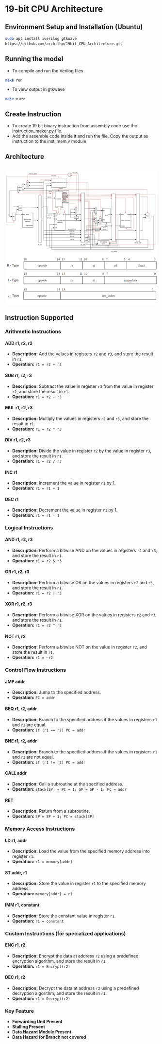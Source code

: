 # 19-bit CPU Architecture

## Environment Setup and Installation (Ubuntu)
```bash
sudo apt install iverilog gtkwave
https://github.com/archithp/19bit_CPU_Architecture.git
```
## Running the model
- To compile and run the Verilog files
```bash
make run
```
- To view output in gtkwave
```bash
make view
```
## Create Instruction 
- To create 19 bit binary instruction from assembly code use the instruction_maker.py file.
- Add the assemble code inside it and run the file, Copy the output as instruction to the inst_mem.v module

## Architecture
<br />
<div align="center">
  <a href="https://github.com/github_username/repo_name/">
    <img src="images/architecture.png" alt="architecture">
  </a>
  <a href="https://github.com/github_username/repo_name/">
    <img src="images/instruction_type.png" alt="architecture">
  </a>
</div>

## Instruction Supported
### Arithmetic Instructions    
#### ADD r1, r2, r3
- **Description:** Add the values in registers `r2` and `r3`, and store the result in `r1`.
- **Operation:** `r1 = r2 + r3`
#### SUB r1, r2, r3
- **Description:** Subtract the value in register `r3` from the value in register `r2`, and store the result in `r1`.
- **Operation:** `r1 = r2 - r3` 
#### MUL r1, r2, r3
- **Description:** Multiply the values in registers `r2` and `r3`, and store the result in `r1`.
- **Operation:** `r1 = r2 * r3`
#### DIV r1, r2, r3
- **Description:** Divide the value in register `r2` by the value in register `r3`, and store the result in `r1`.
- **Operation:** `r1 = r2 / r3`
#### INC r1
- **Description:** Increment the value in register `r1` by 1.
- **Operation:** `r1 = r1 + 1`
#### DEC r1
- **Description:** Decrement the value in register `r1` by 1.
- **Operation:** `r1 = r1 - 1`

### Logical Instructions    
#### AND r1, r2, r3
- **Description:** Perform a bitwise AND on the values in registers `r2` and `r3`, and store the result in `r1`.
- **Operation:** `r1 = r2 & r3`
#### OR r1, r2, r3
- **Description:** Perform a bitwise OR on the values in registers `r2` and `r3`, and store the result in `r1`.
- **Operation:** `r1 = r2 | r3`
#### XOR r1, r2, r3
- **Description:** Perform a bitwise XOR on the values in registers `r2` and `r3`, and store the result in `r1`.
- **Operation:** `r1 = r2 ^ r3`
#### NOT r1, r2
- **Description:** Perform a bitwise NOT on the value in register `r2`, and store the result in `r1`.
- **Operation:** `r1 = ~r2`

### Control Flow Instructions    
#### JMP addr
- **Description:** Jump to the specified address.
- **Operation:** `PC = addr`
#### BEQ r1, r2, addr
- **Description:** Branch to the specified address if the values in registers `r1` and `r2` are equal.
- **Operation:** `if (r1 == r2) PC = addr`
#### BNE r1, r2, addr
- **Description:** Branch to the specified address if the values in registers `r1` and `r2` are not equal.
- **Operation:** `if (r1 != r2) PC = addr`
#### CALL addr
- **Description:** Call a subroutine at the specified address.
- **Operation:** `stack[SP] = PC + 1; SP = SP - 1; PC = addr`
####  RET
- **Description:** Return from a subroutine.
- **Operation:** `SP = SP + 1; PC = stack[SP]`

### Memory Access Instructions    
#### LD r1, addr
- **Description:** Load the value from the specified memory address into register `r1`.
- **Operation:** `r1 = memory[addr]`
####  ST addr, r1
- **Description:** Store the value in register `r1` to the specified memory address.
- **Operation:** `memory[addr] = r1`
####  IMM r1, constant
- **Description:** Store the constant value in register `r1`.
- **Operation:** `r1 = constant`

### Custom Instructions (for specialized applications)    
#### ENC r1, r2
- **Description:** Encrypt the data at address `r2` using a predefined encryption algorithm, and store the result in `r1`.
- **Operation:** `r1 = Encrypt(r2)`
#### DEC r1, r2
- **Description:** Decrypt the data at address `r2` using a predefined decryption algorithm, and store the result in `r1`.
- **Operation:** `r1 = Decrypt(r2)`

### Key Feature    
- **Forwarding Unit Present**
- **Stalling Present**
- **Data Hazard Module Present**
- **Data Hazard for Branch not covered**

